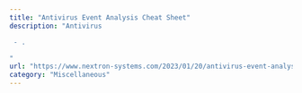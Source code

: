 ```yaml
---
title: "Antivirus Event Analysis Cheat Sheet"
description: "Antivirus

 - .

"
url: "https://www.nextron-systems.com/2023/01/20/antivirus-event-analysis-cheat-sheet-v1-12-0/"
category: "Miscellaneous"
---
```

